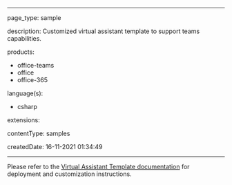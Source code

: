 
---

page_type: sample

description: Customized virtual assistant template to support teams capabilities.

products:
- office-teams
- office
- office-365

language(s):
- csharp

extensions:

contentType: samples

createdDate: 16-11-2021 01:34:49

---
Please refer to the [Virtual Assistant Template documentation](https://microsoft.github.io/botframework-solutions/virtual-assistant/tutorials/create-assistant/csharp/1-intro/) for deployment and customization instructions.

